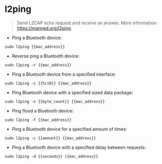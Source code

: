 # l2ping

> Send L2CAP echo request and receive an answer.
> More information: <https://manned.org/l2ping>.

- Ping a Bluetooth device:

`sudo l2ping {{mac_address}}`

- Reverse ping a Bluetooth device:

`sudo l2ping -r {{mac_address}}`

- Ping a Bluetooth device from a specified interface:

`sudo l2ping -i {{hci0}} {{mac_address}}`

- Ping Bluetooth device with a specified sized data package:

`sudo l2ping -s {{byte_count}} {{mac_address}}`

- Ping flood a Bluetooth device:

`sudo l2ping -f {{mac_address}}`

- Ping a Bluetooth device for a specified amount of times:

`sudo l2ping -c {{amount}} {{mac_address}}`

- Ping a Bluetooth device with a specified delay between requests:

`sudo l2ping -d {{seconds}} {{mac_address}}`
